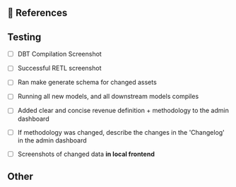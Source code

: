 ## :pushpin: References

## Testing

- [ ] DBT Compilation Screenshot
- [ ] Successful RETL screenshot
- [ ] Ran make generate schema for changed assets
- [ ] Running all new models, and all downstream models compiles

- [ ] Added clear and concise revenue definition + methodology to the admin dashboard
- [ ] If methodology was changed, describe the changes in the 'Changelog' in the admin dashboard

- [ ] Screenshots of changed data **in local frontend**

## Other
